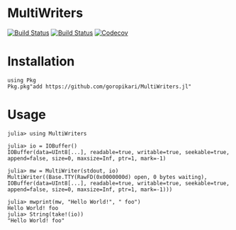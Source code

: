 # MultiWriters

[![Build Status](https://travis-ci.org/goropikari/MultiWriters.jl.svg?branch=master)](https://travis-ci.org/goropikari/MultiWriters.jl)
[![Build Status](https://ci.appveyor.com/api/projects/status/github/goropikari/MultiWriters.jl?svg=true)](https://ci.appveyor.com/project/goropikari/MultiWriters-jl)
[![Codecov](https://codecov.io/gh/goropikari/MultiWriters.jl/branch/master/graph/badge.svg)](https://codecov.io/gh/goropikari/MultiWriters.jl)

# Installation
```
using Pkg
Pkg.pkg"add https://github.com/goropikari/MultiWriters.jl"
```

# Usage

```
julia> using MultiWriters

julia> io = IOBuffer()
IOBuffer(data=UInt8[...], readable=true, writable=true, seekable=true, append=false, size=0, maxsize=Inf, ptr=1, mark=-1)

julia> mw = MultiWriter(stdout, io)
MultiWriter((Base.TTY(RawFD(0x0000000d) open, 0 bytes waiting), IOBuffer(data=UInt8[...], readable=true, writable=true, seekable=true, append=false, size=0, maxsize=Inf, ptr=1, mark=-1)))

julia> mwprint(mw, "Hello World!", " foo")
Hello World! foo
julia> String(take!(io))
"Hello World! foo"
```
